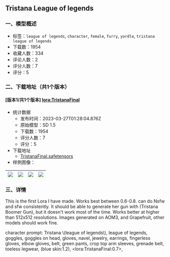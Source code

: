 ## Tristana League of legends
### 一、模型概述

- 标签：`league of legends`, `character`, `female`, `furry`, `yordle`, `tristana league of legends`
- 下载数：1954
- 收藏人数：334
- 评论人数：2
- 评分人数：7
- 评分：5

### 二、下载地址（共1个版本）

#### [版本1/共1个版本] <lora:TristanaFinal>

- 统计数据
  - 发布时间：2023-03-27T01:28:04.876Z
  - 原始模型：SD 1.5
  - 下载数：1954
  - 评分人数：7
  - 评分：5
- 下载地址
  - [TristanaFinal.safetensors](https://civitai.com/api/download/models/29821)
- 样例图像：

| <img src="https://image.civitai.com/xG1nkqKTMzGDvpLrqFT7WA/d0701b3d-1d02-48e9-0152-1f6cfe55d600/width=450/337753.jpeg" /> | <img src="https://image.civitai.com/xG1nkqKTMzGDvpLrqFT7WA/464a5d00-1c40-4b35-1414-f42796d06700/width=450/337752.jpeg" /> | <img src="https://image.civitai.com/xG1nkqKTMzGDvpLrqFT7WA/71b1a94e-8444-4ddc-41e5-c0a064bc8400/width=450/337755.jpeg" /> | <img src="https://image.civitai.com/xG1nkqKTMzGDvpLrqFT7WA/59c7df60-66ad-4893-f2cf-3c722c0c5e00/width=450/337754.jpeg" /> |
| ---- | ---- | ---- | ---- |


### 三、详情
<p>This is the first Lora I have made. Works best between 0.6-0.8. can do Nsfw and sfw consistently. It should be able to generate her gun with (Tristana Boomer Gun), but it doesn't work most of the time. Works better at higher than 512x512 resolutions. Images generated on AOM3, and Grapefruit, other models should work fine. </p><p>character prompt: Tristana \(league of legends\), league of legends, goggles, goggles on head, gloves, navel, jewelry, earrings, fingerless gloves, elbow gloves, belt, green pants, crop top arm sleeves, grenade belt, toeless legwear, (blue skin:1.2), &lt;lora:TristanaFinal:0.7&gt;,</p>